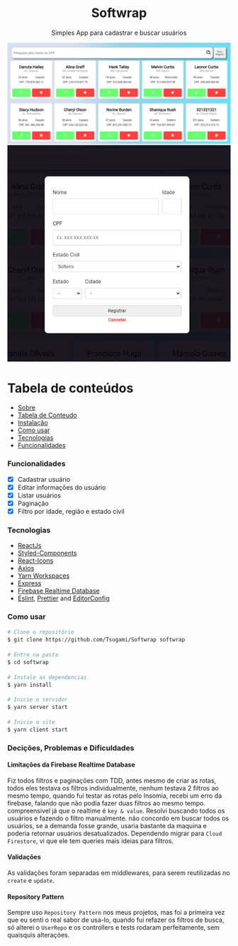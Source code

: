 <h1 align="center">Softwrap</h1>
<p align="center">Simples App para cadastrar e buscar usuários</p>

![Pagina Principal](.github/screenshots/cards.png)
![Formulário de Cadastrar e Atualizar usuário](.github/screenshots/form.png)

Tabela de conteúdos
=================
<!--ts-->
   * [Sobre](#Sobre)
   * [Tabela de Conteudo](#tabela-de-conteudo)
   * [Instalação](#instalacao)
   * [Como usar](#como-usar)
   * [Tecnologias](#Tecnologias)
   * [Funcionalidades](#Funcionalidades)
<!--te-->

### Funcionalidades
- [x] Cadastrar usuário
- [x] Editar informações do usuário
- [x] Listar usuários
- [x] Paginação
- [x] Filtro por idade, região e estado civil

### Tecnologias
- [ReactJs](https://pt-br.reactjs.org/)
- [Styled-Components](https://styled-components.com/)
- [React-Icons](https://react-icons.github.io/react-icons/)
- [Axios](https://github.com/axios/axios)
- [Yarn Workspaces](https://classic.yarnpkg.com/en/docs/workspaces/)
- [Express](https://expressjs.com/)
- [Firebase Realtime Database](https://firebase.google.com/docs/database?hl=pt-br)
- [Eslint](https://eslint.org/), [Prettier](https://prettier.io/) and [EditorConfig](https://editorconfig.org/)


### Como usar
````bash
# Clone o repositório
$ git clone https://github.com/Tsugami/Softwrap softwrap

# Entre na pasta
$ cd softwrap

# Instale as dependencias
$ yarn install

# Inicie o servidor
$ yarn server start

# Inicie o site
$ yarn client start
````

### Decições, Problemas e Dificuldades
#### Limitações da Firebase Realtime Database
Fiz todos filtros e paginações com TDD, antes mesmo de criar as rotas, todos eles testava os filtros individualmente, nenhum testava 2 filtros ao mesmo tempo, quando fui testar as rotas pelo Insomia, recebi um erro da firebase, falando que não podia fazer duas filtros ao mesmo tempo. compreensivel já que o realtime é `key & value`. Resolvi buscando todos os usuários e fazendo o filtro manualmente. não concordo em buscar todos os usuários, se a demanda fosse grande, usaria bastante da maquina e poderia retornar usuários desatualizados. Dependendo migrar para `Cloud Firestore`, vi que ele tem queries mais ideias para filtros.
#### Validações
As validações foram separadas em middlewares, para serem reutilizadas no `create` e `update`.

#### Repository Pattern
Sempre uso `Repository Pattern` nos meus projetos, mas foi a primeira vez que eu senti o real sabor de usa-lo, quando fui refazer os filtros de busca, só alterei o `UserRepo` e os controllers e tests rodaram perfeitamente, sem quaisquis alterações.

